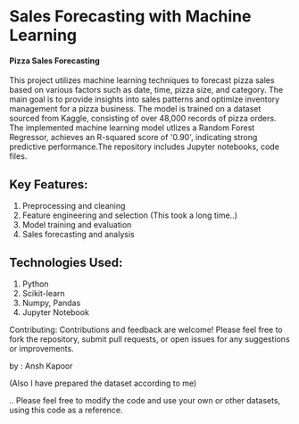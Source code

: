 # Sales Forecasting with Machine Learning
#### Pizza Sales Forecasting
This project utilizes machine learning techniques to forecast pizza sales based on various factors such as date, time, pizza size, and category. The main goal is to provide insights into sales patterns and optimize inventory management for a pizza business. The model is trained on a dataset sourced from Kaggle, consisting of over 48,000 records of pizza orders. The implemented machine learning model utlizes a Random Forest Regressor, achieves an R-squared score of '0.90', indicating strong predictive performance.The repository includes Jupyter notebooks, code files.

## Key Features:

1.  Preprocessing and cleaning
2.  Feature engineering and selection (This took a long time..)
3.  Model training and evaluation
4.  Sales forecasting and analysis

## Technologies Used:
1. Python
2. Scikit-learn
3. Numpy, Pandas
4. Jupyter Notebook


Contributing: Contributions and feedback are welcome! Please feel free to fork the repository, submit pull requests, or open issues for any suggestions or improvements.

by : Ansh Kapoor 

(Also I have prepared the dataset according to me)

.. Please feel free to modify the code and use your own or other datasets, using this code as a reference.

